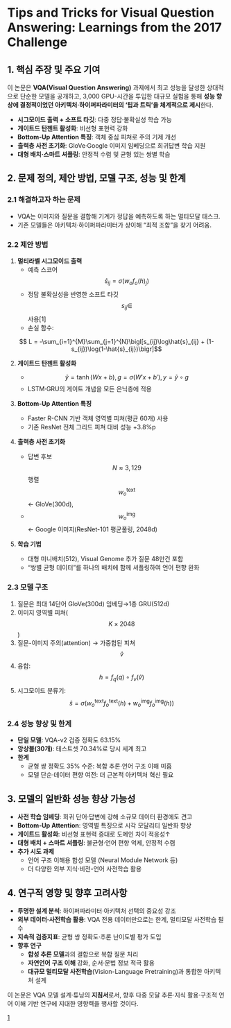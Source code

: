 # Tips and Tricks for Visual Question Answering: Learnings from the 2017 Challenge

## 1. 핵심 주장 및 주요 기여  
이 논문은 **VQA(Visual Question Answering)** 과제에서 최고 성능을 달성한 상대적으로 단순한 모델을 공개하고, 3,000 GPU-시간을 투입한 대규모 실험을 통해 **성능 향상에 결정적이었던 아키텍처·하이퍼파라미터의 ‘팁과 트릭’을 체계적으로 제시**한다.  
- **시그모이드 출력 + 소프트 타깃**: 다중 정답·불확실성 학습 가능  
- **게이트드 탄젠트 활성화**: 비선형 표현력 강화  
- **Bottom-Up Attention 특징**: 객체 중심 피쳐로 주의 기제 개선  
- **출력층 사전 초기화**: GloVe·Google 이미지 임베딩으로 희귀답변 학습 지원  
- **대형 배치·스마트 셔플링**: 안정적 수렴 및 균형 있는 쌍별 학습  
  
  
## 2. 문제 정의, 제안 방법, 모델 구조, 성능 및 한계  

### 2.1 해결하고자 하는 문제  
- VQA는 이미지와 질문을 결합해 기계가 정답을 예측하도록 하는 멀티모달 태스크.  
- 기존 모델들은 아키텍처·하이퍼파라미터가 상이해 “최적 조합”을 찾기 어려움.  

### 2.2 제안 방법  
1) **멀티라벨 시그모이드 출력**  
   - 예측 스코어 $$\hat{s}_{ij} = \sigma(w_o f_o(h)_j)$$  
   - 정답 불확실성을 반영한 소프트 타깃 $$s_{ij}\in$$ 사용[1]
   - 손실 함수:  

```math
       L = -\sum_{i=1}^{M}\sum_{j=1}^{N}\bigl[s_{ij}\log\hat{s}_{ij} + (1-s_{ij})\log(1-\hat{s}_{ij})\bigr]
``` 

2) **게이트드 탄젠트 활성화**  
   - $$\tilde{y}=\tanh(Wx+b),g=\sigma(W'x+b'),y=\tilde{y}\circ g$$  
   - LSTM·GRU의 게이트 개념을 모든 은닉층에 적용  

3) **Bottom-Up Attention 특징**  
   - Faster R-CNN 기반 객체 영역별 피쳐(평균 60개) 사용  
   - 기존 ResNet 전체 그리드 피쳐 대비 성능 +3.8%p  

4) **출력층 사전 초기화**  
   - 답변 후보 $$N\approx3{,}129$$ 행렬 $$w^{\text{text}}_o$$ ← GloVe(300d),  
   - $$w^{\text{img}}_o$$ ← Google 이미지(ResNet-101 평균풀링, 2048d)  

5) **학습 기법**  
   - 대형 미니배치(512), Visual Genome 추가 질문 48만건 포함  
   - “쌍별 균형 데이터”를 하나의 배치에 함께 셔플링하여 언어 편향 완화  

### 2.3 모델 구조  
1) 질문은 최대 14단어 GloVe(300d) 임베딩→1층 GRU(512d)  
2) 이미지 영역별 피쳐($$K\times2048$$)  
3) 질문-이미지 주의(attention) → 가중합된 피쳐 $$\hat{v}$$  
4) 융합: $$h=f_q(q)\circ f_v(\hat{v})$$  
5) 시그모이드 분류기: $$\hat{s}=\sigma\bigl(w^{\text{text}}_o f_o^{\text{text}}(h)+w^{\text{img}}_o f_o^{\text{img}}(h)\bigr)$$  

### 2.4 성능 향상 및 한계  
- **단일 모델**: VQA-v2 검증 정확도 63.15%  
- **앙상블(30개)**: 테스트셋 70.34%로 당시 세계 최고  
- **한계**  
  - 균형 쌍 정확도 35% 수준: 복합 추론·언어 구조 이해 미흡  
  - 모델 단순·데이터 편향 여전: 더 근본적 아키텍처 혁신 필요  

  
## 3. 모델의 일반화 성능 향상 가능성  
- **사전 학습 임베딩**: 희귀 단어·답변에 강해 소규모 데이터 환경에도 견고  
- **Bottom-Up Attention**: 영역별 특징으로 시각 모달리티 일반화 향상  
- **게이트드 활성화**: 비선형 표현력 증대로 도메인 차이 적응성↑  
- **대형 배치 + 스마트 셔플링**: 불균형·언어 편향 억제, 안정적 수렴  
- **추가 시도 과제**  
  - 언어 구조 이해용 합성 모델 (Neural Module Network 등)  
  - 더 다양한 외부 지식·비전-언어 사전학습 활용  

  
## 4. 연구적 영향 및 향후 고려사항  
- **투명한 설계 분석**: 하이퍼파라미터·아키텍처 선택의 중요성 강조  
- **외부 데이터·사전학습 활용**: VQA 전용 데이터만으로는 한계, 멀티모달 사전학습 필수  
- **지속적 검증지표**: 균형 쌍 정확도·추론 난이도별 평가 도입  
- **향후 연구**  
  - **합성 추론 모델**과의 결합으로 복합 질문 처리  
  - **자연언어 구조 이해** 강화, 순서·문법 정보 적극 활용  
  - **대규모 멀티모달 사전학습**(Vision-Language Pretraining)과 통합한 아키텍처 설계  

이 논문은 VQA 모델 설계·튜닝의 **지침서**로서, 향후 다중 모달 추론·지식 활용·구조적 언어 이해 기반 연구에 지대한 영향력을 행사할 것이다.

[1](https://ppl-ai-file-upload.s3.amazonaws.com/web/direct-files/attachments/22370781/48b1fda0-dbec-473b-a1cd-a09c1b536159/1708.02711v1.pdf)
